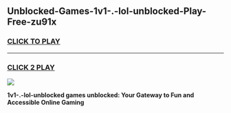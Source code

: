 
## Unblocked-Games-1v1-.-lol-unblocked-Play-Free-zu91x
<h3>
<a href="https://premium76.site?title=1v1-.-lol-unblocked&ref=21A">CLICK TO PLAY</a></h3>
<hr>

<h3>
<a href="https://premium76.site?title=1v1-.-lol-unblocked&ref=21A">CLICK 2 PLAY</a>
  
</h3>

<a href="https://premium76.site?title=1v1-.-lol-unblocked&ref=21A"><img src="https://clearcache.store/games.png"></a>


**1v1-.-lol-unblocked games unblocked: Your Gateway to Fun and Accessible Online Gaming**
